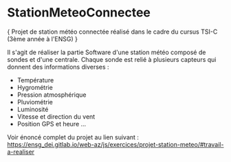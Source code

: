 # StationMeteoConnectee

{ Projet de station météo connectée réalisé dans le cadre du cursus TSI-C (3ème année à l'ENSG) }


Il s'agit de réaliser la partie Software d'une station météo composé de sondes et d'une centrale. Chaque sonde est relié à plusieurs capteurs qui donnent des informations diverses :
- Température
- Hygrométrie
- Pression atmosphérique
- Pluviométrie
- Luminosité
- Vitesse et direction du vent
- Position GPS et heure
...

Voir énoncé complet du projet au lien suivant : https://ensg_dei.gitlab.io/web-az/js/exercices/projet-station-meteo/#travail-a-realiser
